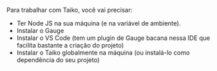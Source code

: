 Para trabalhar com Taiko, você vai precisar:
* Ter Node JS na sua máquina (e na variável de ambiente).
* Instalar o Gauge
* Instalar o VS Code (tem um plugin de Gauge bacana nessa IDE que facilita bastante a criação do projeto)
* Instalar o Taiko globalmente na máquina (ou instalá-lo como dependência do seu projeto)
